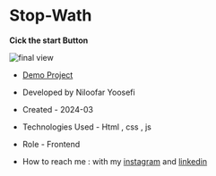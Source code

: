 # Stop-Wath
**Cick the start Button**

![final view](https://github.com/niloufar-yousefi/Stop-Wath/assets/156951582/0c92fd59-b476-4978-bcd1-047af680a018)

- [Demo Project](https://niloufar-yousefi.github.io/Stop-Wath/)

- Developed by Niloofar Yoosefi

- Created - 2024-03

- Technologies Used - Html , css , js 


- Role - Frontend

- How to reach me : with my [instagram](https://github.com/niloufar-yousefi) and [linkedin](https://www.linkedin.com/in/niloofar-yoosefikhorram-242742143/)
